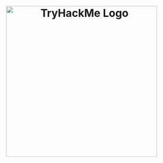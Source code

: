<h1 align="center">
  <br>
  <img src="https://vulnyx.com/assets/logo.png" alt="TryHackMe Logo" border="0" width="400"></a>
  <br>
</h1>
